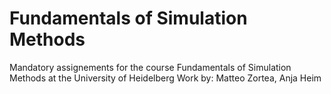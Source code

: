 # Fundamentals of Simulation Methods
Mandatory assignements for the course Fundamentals of Simulation Methods at the University of Heidelberg
Work by: Matteo Zortea, Anja Heim
